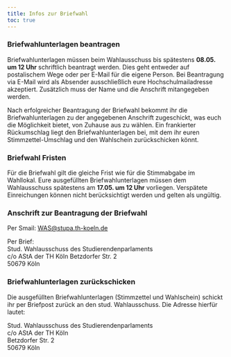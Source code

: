 ```yaml
---
title: Infos zur Briefwahl
toc: true
---
```


### Briefwahlunterlagen beantragen

Briefwahlunterlagen müssen beim Wahlausschuss bis spätestens **08.05. um 12 Uhr** schriftlich beantragt werden. Dies geht entweder auf postalischem Wege oder per E-Mail für die eigene Person. Bei Beantragung via E-Mail wird als Absender ausschließlich eure Hochschulmailadresse akzeptiert. Zusätzlich muss der Name und die Anschrift mitangegeben werden.

Nach erfolgreicher Beantragung der Briefwahl bekommt ihr die Briefwahlunterlagen zu der angegebenen Anschrift zugeschickt, was euch die Möglichkeit bietet, von Zuhause aus zu wählen. Ein frankierter Rückumschlag liegt den Briefwahlunterlagen bei, mit dem ihr euren Stimmzettel-Umschlag und den Wahlschein zurückschicken könnt.

### Briefwahl Fristen

Für die Briefwahl gilt die gleiche Frist wie für die Stimmabgabe im Wahllokal. Eure ausgefüllten Briefwahlunterlagen müssen dem Wahlausschuss spätestens am **17.05. um 12 Uhr** vorliegen. Verspätete Einreichungen können nicht berücksichtigt werden und gelten als ungültig.

### Anschrift zur Beantragung der Briefwahl

Per Smail: WAS@stupa.th-koeln.de

Per Brief:  
Stud. Wahlausschuss des Studierendenparlaments  
c/o AStA der TH Köln
Betzdorfer Str. 2  
50679 Köln

### Briefwahlunterlagen zurückschicken

Die ausgefüllten Briefwahlunterlagen (Stimmzettel und Wahlschein) schickt ihr per Briefpost zurück an den stud. Wahlausschuss. Die Adresse hierfür lautet:

Stud. Wahlausschuss des Studierendenparlaments  
c/o AStA der TH Köln  
Betzdorfer Str. 2  
50679 Köln
